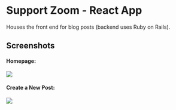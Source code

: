 # Support Zoom - React App
Houses the front end for blog posts (backend uses Ruby on Rails).

## Screenshots

#### Homepage:

![](https://screenshot.click/12-11-i52fx-09clm.jpg)

#### Create a New Post:

![](https://screenshot.click/12-12-4uwnm-rj45p.jpg)